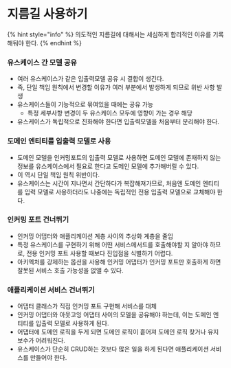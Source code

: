 # 지름길 사용하기

{% hint style="info" %}
의도적인 지름길에 대해서는 세심하게 합리적인 이유를 기록해둬야 한다.
{% endhint %}

### 유스케이스 간 모델 공유

* 여러 유스케이스가 같은 입출력모델 공유 시 결합이 생긴다.
* 즉, 단일 책임 원칙에서 변경할 이유가 여러 부분에서 발생하게 되므로 위반 사항 발생
* 유스케이스들이 기능적으로 묶여있을 때에는 공유 가능
  * 특정 세부사항 변경이 두 유스케이스 모두에 영향이 가는 경우 해당
* 유스케이스가 독립적으로 진화해야 한다면 입출력모델을 처음부터 분리해야 한다.

### 도메인 엔티티를 입출력 모델로 사용

* 도메인 모델을 인커밍포트의 입출력 모델로 사용하면 도메인 모델에 존재하지 않는 정보를 유스케이스에서 필요로 한다고 도메인 모델에 추가해버릴 수 있다.
* 이 역시 단일 책임 원칙 위반이다.
* 유스케이스는 시간이 지나면서 간단하다가 복잡해져가므로, 처음엔 도메인 엔티티를 입력 모델로 사용하더라도 나중에는 독립적인 전용 입출력 모델으로 교체해야 한다.

### 인커밍 포트 건너뛰기

* 인커밍 어댑터와 애플리케이션 계층 사이의 추상화 계층을 줄임
* 특정 유스케이스를 구현하기 위해 어떤 서비스메서드를 호출해야할 지 알아야 하므로, 전용 인커밍 포트 사용할 때보다 진입점을 식별하기 어렵다.
* 아키엑처를 강제하는 옵션을 사용해 인커밍 어댑터가 인커밍 포트만 호출하게 하면 잘못된 서비스 호출 가능성을 없앨 수 있다.

### 애플리케이션 서비스 건너뛰기

* 어댑터 클래스가 직접 인커밍 포트 구현해 서비스를 대체
* 인커밍 어댑터와 아웃고잉 어댑터 사이의 모델을 공유해야 하는데, 이는 도메인 엔티티를 입출력 모델로 사용하게 된다.
* 어댑터에 도메인 로직을 두게 되면 도메인 로직이 흩어져 도메인 로직 찾거나 유지보수가 어려워진다.
* 유스케이스가 단순히 CRUD하는 것보다 많은 일을 하게 된다면 애플리케이션 서비스를 만들어야 한다.
